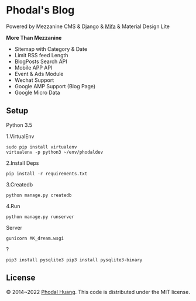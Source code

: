 # Phodal's Blog

Powered by Mezzanine CMS & Django & [Mifa](https://github.com/phodal/mifa) & Material Design Lite

**More Than Mezzanine**

- Sitemap with Category & Date
- Limit RSS feed Length
- BlogPosts Search API
- Mobile APP API
- Event & Ads Module
- Wechat Support
- Google AMP Support (Blog Page)
- Google Micro Data

Setup
---

Python 3.5

1.VirtualEnv 

```
sudo pip install virtualenv
virtualenv -p python3 ~/env/phodaldev
```

2.Install Deps

```
pip install -r requirements.txt
```

3.Createdb

```
python manage.py createdb
```

4.Run

```
python manage.py runserver
```

Server

```
gunicorn MK_dream.wsgi
```

?

``
pip3 install pysqlite3
pip3 install pysqlite3-binary
``

License
---

© 2014~2022 [Phodal Huang][phodal]. This code is distributed under the MIT license.

[phodal]:http://www.phodal.com/
